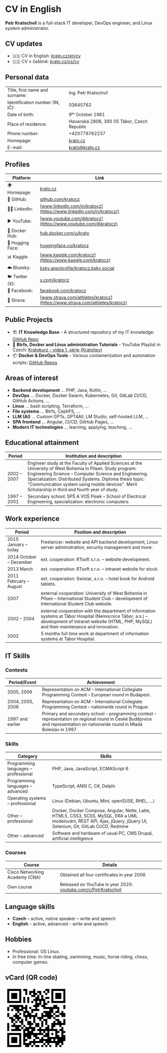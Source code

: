 # CV in English

**Petr Kratochvíl** is a full-stack IT developer, DevOps engineer, and Linux system administrator.

## CV updates

* 🇺🇸 CV in English:  [krato.cz/en/cv](https://krato.cz/en/cv)
* 🇨🇿 CV v češtině: [krato.cz/cs/cv](https://krato.cz/cs/cv)

## Personal data

|                                 |                                             |
|---------------------------------|---------------------------------------------|
| Title, first name and surname:  | Ing. Petr Kratochvíl                        |
| Identification number (IN, IČ): | 03645762                                    |
| Date of birth:                  | 9ᵗʰ October 1981                            |
| Place of residence:             | Havanská 2808, 390 05 Tábor, Czech Republic |
| Phone number:                   | +420776762237                               |
| Homepage:                       | [krato.cz](https://krato.cz)                |
| E-mail:                         | [krato@krato.cz](mailto:krato@krato.cz)     |

## Profiles

| Platform         | Link                                                                                 |
|------------------|--------------------------------------------------------------------------------------|
| 🌍 Homepage:     | [krato.cz](https://krato.cz/)                                                        |
| 🐙 GitHub:       | [github.com/kratocz](https://github.com/kratocz)                                     |
| 👨‍💼 LinkedIn:  | [www.linkedin.com/in/kratocz](https://www.linkedin.com/in/kratocz/)                  |
| ▶️ YouTube:      | [www.youtube.com/@kratocz](https://www.youtube.com/@kratocz)                         |
| 🐳 Docker Hub:   | [hub.docker.com/u/krato](https://hub.docker.com/u/krato)                             |
| 🤗 Hugging Face: | [huggingface.co/kratocz](https://huggingface.co/kratocz)                             |
| 📊 Kaggle:       | [www.kaggle.com/kratocz](https://www.kaggle.com/kratocz)                             |
| ☁️ Bluesky:      | [bsky.app/profile/kratocz.bsky.social](https://bsky.app/profile/kratocz.bsky.social) |
| 🐦 Twitter (X):  | [x.com/kratocz](https://x.com/kratocz)                                               |
| 📘 Facebook:     | [facebook.com/kratocz](https://www.facebook.com/kratocz)                             |
| 🚴 Strava:       | [www.strava.com/athletes/kratocz](https://www.strava.com/athletes/kratocz)           |

## Public Projects

- 🏗 **IT Knowledge Base** - A structured repository of my IT knowledge: [GitHub Repo](https://github.com/kratocz/shel)
- 🐧 **Btrfs, Docker and Linux administration Tutorials** - YouTube Playlist in Czech: [Kratokurz - videa 1. série (Kratotipy)](https://youtube.com/playlist?list=PLaudh7Uy_4tV-xpzPtFln51tNqA7nLJ_x&si=R_UCIlmM8ZwODst6)
- 📦 **Docker & DevOps Tools** - Various containerization and automation scripts: [GitHub Repos](https://github.com/kratocz?tab=repositories)

## Areas of interest

* **Backend development** … PHP, Java, Kotlin, …
* **DevOps** … Docker, Docker Swarm, Kubernetes, Git, GitLab CI/CD, GitHub Actions, …
* **Linux** … bash scripting, Terraform, …
* **File systems** … Btrfs, CephFS, …
* **LLM (AI)** … Custom GPTs, GPT4All, LM Studio, self-hosted LLM, …
* **SPA frontend** … Angular, CI/CD, GitHub Pages, …
* **Modern IT technologies** … learning, applying, teaching, …

## Educational attainment

| Period | Institution and description |
|--------|----------------------------|
| 2002 – 2007 | Engineer study at the Faculty of Applied Sciences at the University of West Bohemia in Pilsen. Study program: Engineering Science – Computer Science and Engineering. Specialization: Distributed Systems. Diploma thesis topic: "Communication system using mobile devices". Merit Scholarship in third and fourth year of study. |
| 1997 – 2001 | Secondary school: SPŠ A VOŠ Písek – School of Electrical Engineering, specialization: electronic computers. |

## Work experience

| Period                  | Position and description                                                                                                                                                                             |
|-------------------------|------------------------------------------------------------------------------------------------------------------------------------------------------------------------------------------------------|
| 2015 January – today    | Freelancer: website and API backend development, Linux server administration, security management and more.                                                                                          |
| 2014 October – December | ext. cooperation: RTsoft s.r.o. – website development.                                                                                                                                               |
| 2013 March              | ext. cooperation: RTsoft s.r.o. – intranet website for stock.                                                                                                                                        |
| 2011 February – August  | ext. cooperation: Swistar, s.r.o. – hotel book for Android tablets.                                                                                                                                  |
| 2007                    | external cooperation: University of West Bohemia in Pilsen – International Student Club – development of International Student Club website.                                                         |
| 2002 – 2004             | external cooperation with the department of information systems at Tábor Hospital (Nemocnice Tábor, a.s.) – development of intranet website (HTML, PHP, MySQL) and their maintenance and innovation. |
| 2002                    | 5 months full time work at department of information systems at Tábor Hospital.                                                                                                                      |

## IT Skills

### Contests

| Period/Event     | Achievement                                                                                                                                                                 |
|------------------|-----------------------------------------------------------------------------------------------------------------------------------------------------------------------------|
| 2005, 2006       | Representation on ACM – International Collegiate Programming Contest – European round in Budapest.                                                                          |
| 2004, 2005, 2006 | Representation on ACM – International Collegiate Programming Contest – nationwide round in Prague.                                                                          |
| 1997 and earlier | Primary and secondary school – programming contest – representation on regional round in České Budějovice and representation on nationwide round in Mladá Boleslav in 1997. |

### Skills

| Category                             | Skills                                                                                                                                                                 |
|--------------------------------------|------------------------------------------------------------------------------------------------------------------------------------------------------------------------|
| Programming languages – professional | PHP, Java, JavaScript, ECMAScript 6                                                                                                                                    |
| Programming languages – advanced     | TypeScript, ANSI C, C#, Delphi                                                                                                                                         |
| Operating systems – professional     | Linux (Debian, Ubuntu, Mint, openSUSE, RHEL, …)                                                                                                                        |
| Other – professional                 | Docker, Docker Compose, Angular, Nette, Latte, HTML5, CSS3, SCSS, MySQL, ERA a UML modelování, REST API, Ajax, jQuery, jQuery UI, Selenium, Git, GitLab CI/CD, Redmine |
| Other – advanced                     | Software and hardware of usual PC, CMS Drupal, artificial intelligence                                                                                                 |

### Courses

| Course                         | Details                                                                                                |
|--------------------------------|--------------------------------------------------------------------------------------------------------|
| Cisco Networking Academy (CNA) | Obtained all four certificates in year 2006                                                            |
| Own course                     | Released on YouTube in year 2020: [youtube.com/c/PetrKratochvil](https://youtube.com/c/PetrKratochvil) |

## Language skills

* **Czech** – active, native speaker – write and speech
* **English** – active, advanced – write and speech

## Hobbies

* Professional: OS Linux.
* In free time: In-line skating, swimming, music, horse riding, chess, computer games.

## vCard (QR code)

![Petr Kratochvíl's vCard QR code](../assets/qrcode-url-krato.cz-en-vcard.svg)